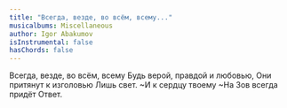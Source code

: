 ```yaml
---
title: "Всегда, везде, во всём, всему..."
musicalbums: Miscellaneous
author: Igor Abakumov
isInstrumental: false
hasChords: false
---
```


Всегда, везде, во всём, всему
Будь верой, правдой и любовью,
Они притянут к изголовью
Лишь свет.
~И к сердцу твоему
~На Зов всегда придёт Ответ.
